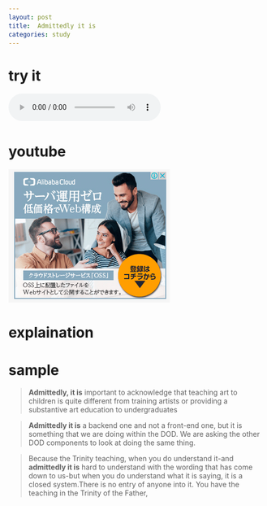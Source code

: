 ```yaml
---
layout: post
title:  Admittedly it is
categories: study
---
```

# try it

<audio controls>
  <source src="/assets/audio/1.mp3" type="audio/mpeg">
Your browser does not support the audio element.
</audio>


# youtube
![](/assets/2019-01-29-20-07-15.png)
# explaination

# sample

> **Admittedly, it is** important to acknowledge that teaching
 art to children is quite different from training artists 
or providing a substantive art education to undergraduates


> **Admittedly it is** a backend one and not a front-end one, but it is something that we are doing  within the DOD. We are asking the other DOD components to look at doing the same thing.

> Because the Trinity teaching, when you do understand it-and **admittedly it is** hard to understand with the wording that has come down to us-but when you do understand  what it is saying, it is a closed system.There is no entry of anyone into it. You have the teaching in the Trinity of the Father,